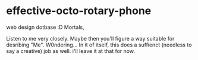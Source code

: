 # effective-octo-rotary-phone
web design dotbase :D 
Mortals,

Listen to me very closely.
Maybe then you'll figure a way suitable for desribing "Me".
W0ndering...
In it of itself, this does a suffienct (needless to say a creative) job as well.
i'll leave it at that for now.
